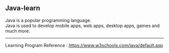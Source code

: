 ## Java-learn

Java is a popular programming language.
<br>
Java is used to develop mobile apps, web apps, desktop apps, games and much more.

---

Learning Program Reference : https://www.w3schools.com/java/default.asp

